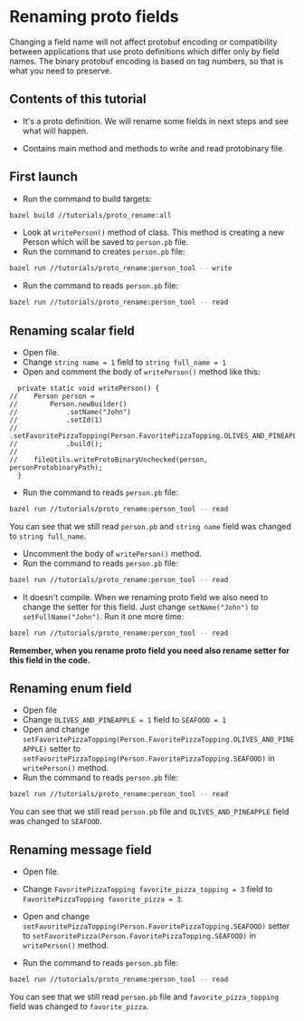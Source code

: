 # Renaming proto fields

Changing a field name will not affect protobuf encoding or 
compatibility between applications that use proto definitions 
which differ only by field names.
The binary protobuf encoding is based on tag numbers, so that 
is what you need to preserve.
 
## Contents of this tutorial  
- <walkthrough-editor-open-file 
  	    filePath="startup-os/tutorials/proto_rename/person.proto" 
  	    text="person.proto">
      </walkthrough-editor-open-file> 
It's a proto definition. 
We will rename some fields in next steps and see what will happen.

- <walkthrough-editor-open-file 
  	    filePath="startup-os/tutorials/proto_rename/PersonTool.java" 
  	    text="PersonTool.java">
      </walkthrough-editor-open-file> 
Contains main method and methods to write and read protobinary file.

## First launch
- Run the command to build targets:
```bash
bazel build //tutorials/proto_rename:all
```
- Look at `writePerson()` method of <walkthrough-editor-open-file 
                                    	    filePath="startup-os/tutorials/proto_rename/PersonTool.java" 
                                    	    text="PersonTool.java">
                                        </walkthrough-editor-open-file> class. 
This method is creating a new Person which will be saved to `person.pb` file.
- Run the command to creates `person.pb` file:
```bash
bazel run //tutorials/proto_rename:person_tool -- write
```
- Run the command to reads `person.pb` file:
```bash
bazel run //tutorials/proto_rename:person_tool -- read
```

## Renaming scalar field
- Open <walkthrough-editor-open-file 
       	    filePath="startup-os/tutorials/proto_rename/person.proto" 
       	    text="person.proto">
           </walkthrough-editor-open-file> file.
- Change `string name = 1` field to `string full_name = 1`
- Open <walkthrough-editor-open-file 
       	    filePath="startup-os/tutorials/proto_rename/PersonTool.java" 
       	    text="PersonTool.java">
           </walkthrough-editor-open-file> and comment the body of `writePerson()` method like this:
```
  private static void writePerson() {
//    Person person =
//        Person.newBuilder()
//            .setName("John")
//            .setId(1)
//            .setFavoritePizzaTopping(Person.FavoritePizzaTopping.OLIVES_AND_PINEAPLE)
//            .build();
//
//    fileUtils.writeProtoBinaryUnchecked(person, personProtobinaryPath);
  }
```

- Run the command to reads `person.pb` file:
```bash
bazel run //tutorials/proto_rename:person_tool -- read
```
You can see that we still read `person.pb` and `string name` field 
was changed to `string full_name`.
- Uncomment the body of `writePerson()` method. 
- Run the command to reads `person.pb` file:
```bash
bazel run //tutorials/proto_rename:person_tool -- read
```
- It doesn't compile. When we renaming proto field we also need 
to change the setter for this field. 
Just change `setName("John")` to `setFullName("John")`. 
Run it one more time:
```bash
bazel run //tutorials/proto_rename:person_tool -- read
```
**Remember, when you rename proto field you need also rename setter 
for this field in the code.**

## Renaming enum field
- Open <walkthrough-editor-open-file 
       	    filePath="startup-os/tutorials/proto_rename/person.proto" 
       	    text="person.proto">
           </walkthrough-editor-open-file> file
- Change `OLIVES_AND_PINEAPPLE = 1` field to `SEAFOOD = 1`
- Open <walkthrough-editor-open-file 
       	    filePath="startup-os/tutorials/proto_rename/PersonTool.java" 
       	    text="PersonTool.java">
           </walkthrough-editor-open-file> and change 
`setFavoritePizzaTopping(Person.FavoritePizzaTopping.OLIVES_AND_PINEAPPLE)` 
setter to 
`setFavoritePizzaTopping(Person.FavoritePizzaTopping.SEAFOOD)` 
in `writePerson()` method.
- Run the command to reads `person.pb` file:
```bash
bazel run //tutorials/proto_rename:person_tool -- read
```
You can see that we still read `person.pb` file 
and `OLIVES_AND_PINEAPPLE` field was changed to `SEAFOOD`.
 
## Renaming message field
- Open <walkthrough-editor-open-file 
       	    filePath="startup-os/tutorials/proto_rename/person.proto" 
       	    text="person.proto">
           </walkthrough-editor-open-file> file.

- Change `FavoritePizzaTopping favorite_pizza_topping = 3` field 
to `FavoritePizzaTopping favorite_pizza = 3`.
- Open <walkthrough-editor-open-file 
       	    filePath="startup-os/tutorials/proto_rename/PersonTool.java" 
       	    text="PersonTool.java">
           </walkthrough-editor-open-file> and change 
`setFavoritePizzaTopping(Person.FavoritePizzaTopping.SEAFOOD)` setter 
to `setFavoritePizza(Person.FavoritePizzaTopping.SEAFOOD)` 
in `writePerson()` method.
- Run the command to reads `person.pb` file:
```bash
bazel run //tutorials/proto_rename:person_tool -- read
```
You can see that we still read `person.pb` file and 
`favorite_pizza_topping` field was changed to `favorite_pizza`.